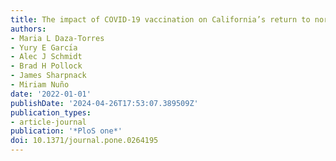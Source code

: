 ```yaml
---
title: The impact of COVID-19 vaccination on California’s return to normalcy
authors:
- Maria L Daza-Torres
- Yury E Garcı́a
- Alec J Schmidt
- Brad H Pollock
- James Sharpnack
- Miriam Nuño
date: '2022-01-01'
publishDate: '2024-04-26T17:53:07.389509Z'
publication_types:
- article-journal
publication: '*PloS one*'
doi: 10.1371/journal.pone.0264195
---
```

